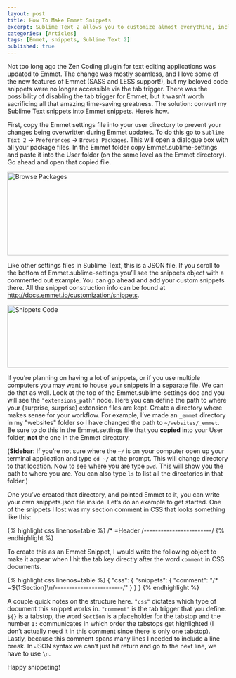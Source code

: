 ```yaml
---
layout: post
title: How To Make Emmet Snippets
excerpt: Sublime Text 2 allows you to customize almost everything, including a library of reusable snippets. Emmet reduces keystrokes on everything across the board. Here’s how to make them play nice.
categories: [Articles]
tags: [Emmet, snippets, Sublime Text 2]
published: true
---
```


<span data-typography="N">Not too long ago</span> the Zen Coding plugin for text editing applications was updated to Emmet. The change was mostly seamless, and I love some of the new features of Emmet (SASS and LESS support!), but my beloved code snippets were no longer accessible via the tab trigger. There was the possibility of disabling the tab trigger for Emmet, but it wasn’t worth sacrificing all that amazing time-saving greatness. The solution: convert my Sublime Text snippets into Emmet snippets. Here’s how.
<!--more-->

First, copy the Emmet settings file into your user directory to prevent your changes being overwritten during Emmet updates. To do this go to `Sublime Text 2` &rarr; `Preferences` &rarr; `Browse Packages`. This will open a dialogue box with all your package files. In the Emmet folder copy Emmet.sublime-settings and paste it into the User folder (on the same level as the Emmet directory). Go ahead and open that copied file.

<p class="aligncenter">
  <img src="{{ site.url }}/assets/img/2013/03/browse.jpg" alt="Browse Packages" width="630" height="190">
</p>

Like other settings files in Sublime Text, this is a JSON file. If you scroll to the bottom of Emmet.sublime-settings you’ll see the snippets object with a commented out example. You can go ahead and add your custom snippets there. All the snippet construction info can be found at <a href="http://docs.emmet.io/customization/snippets" target="_blank">http://docs.emmet.io/customization/snippets</a>.

<p class="aligncenter">
  <img src="{{ site.url }}/assets/img/2013/03/snippets.jpg" alt="Snippets Code" width="630" height="143">
</p>

If you’re planning on having a lot of snippets, or if you use multiple computers you may want to house your snippets in a separate file. We can do that as well. Look at the top of the Emmet.sublime-settings doc and you will see the `"extensions_path"` node. Here you can define the path to where your (surprise, surprise) extension files are kept. Create a directory where makes sense for your workflow. For example, I’ve made an `_emmet` directory in my "websites" folder so I have changed the path to `~/websites/_emmet`. Be sure to do this in the Emmet.settings file that you **copied** into your User folder, **not** the one in the Emmet directory. 

(**Sidebar**: If you’re not sure where the `~/` is on your computer open up your terminal application and type `cd ~/` at the prompt. This will change directory to that location. Now to see where you are type `pwd`. This will show you the path to where you are. You can also type `ls` to list all the directories in that folder.)

One you’ve created that directory, and pointed Emmet to it, you can write your own snippets.json file inside. Let’s do an example to get started. One of the snippets I lost was my section comment in CSS that looks something like this:

{% highlight css linenos=table %}
/* =Header
/*------------------------*/
{% endhighlight %}

To create this as an Emmet Snippet, I would write the following object to make it appear when I hit the tab key directly after the word `comment` in CSS documents.

{% highlight css linenos=table %}
{
  "css": {
    "snippets": {
      "comment": "/* =${1:Section}\n/*------------------------*/"
    }
  }
}
{% endhighlight %}

A couple quick notes on the structure here. `"css"` dictates which type of document this snippet works in. `"comment"` is the tab trigger that you define. `${}` is a tabstop, the word `Section` is a placeholder for the tabstop and the number `1:` communicates in which order the tabstops get highlighted (I don’t actually need it in this comment since there is only one tabstop). Lastly, because this comment spans many lines I needed to include a line break. In JSON syntax we can’t just hit return and go to the next line, we have to use `\n`.

Happy snippeting!
